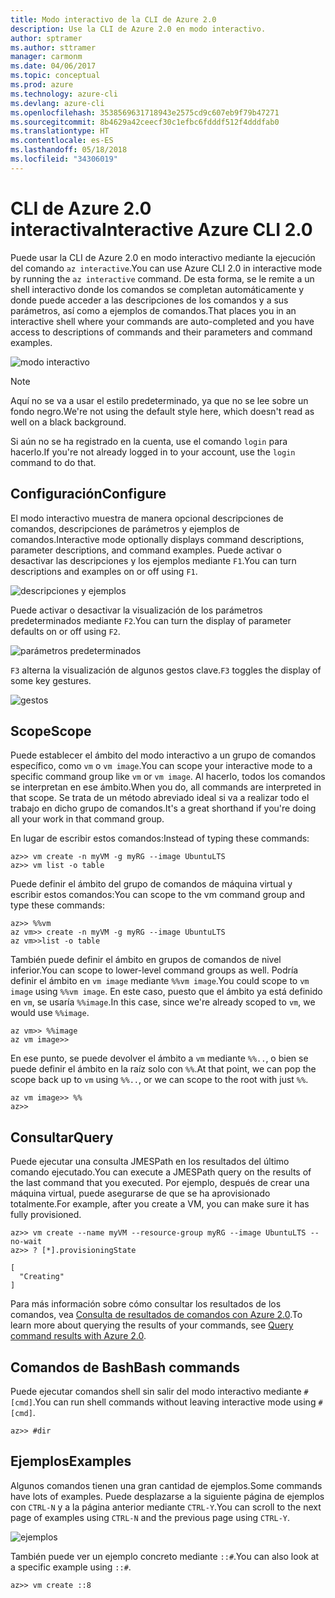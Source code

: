```yaml
---
title: Modo interactivo de la CLI de Azure 2.0
description: Use la CLI de Azure 2.0 en modo interactivo.
author: sptramer
ms.author: sttramer
manager: carmonm
ms.date: 04/06/2017
ms.topic: conceptual
ms.prod: azure
ms.technology: azure-cli
ms.devlang: azure-cli
ms.openlocfilehash: 3538569631718943e2575cd9c607eb9f79b47271
ms.sourcegitcommit: 8b4629a42ceecf30c1efbc6fdddf512f4dddfab0
ms.translationtype: HT
ms.contentlocale: es-ES
ms.lasthandoff: 05/18/2018
ms.locfileid: "34306019"
---
```

# <a name="interactive-azure-cli-20"></a><span data-ttu-id="471c5-103">CLI de Azure 2.0 interactiva</span><span class="sxs-lookup"><span data-stu-id="471c5-103">Interactive Azure CLI 2.0</span></span>

<span data-ttu-id="471c5-104">Puede usar la CLI de Azure 2.0 en modo interactivo mediante la ejecución del comando `az interactive`.</span><span class="sxs-lookup"><span data-stu-id="471c5-104">You can use Azure CLI 2.0 in interactive mode by running the `az interactive` command.</span></span>
<span data-ttu-id="471c5-105">De esta forma, se le remite a un shell interactivo donde los comandos se completan automáticamente y donde puede acceder a las descripciones de los comandos y a sus parámetros, así como a ejemplos de comandos.</span><span class="sxs-lookup"><span data-stu-id="471c5-105">That places you in an interactive shell where your commands are auto-completed and you have access to descriptions of commands and their parameters and command examples.</span></span>

![modo interactivo](./media/interactive-azure-cli/webapp-create.png)

> [!NOTE]
> <span data-ttu-id="471c5-107">Aquí no se va a usar el estilo predeterminado, ya que no se lee sobre un fondo negro.</span><span class="sxs-lookup"><span data-stu-id="471c5-107">We're not using the default style here, which doesn't read as well on a black background.</span></span>

<span data-ttu-id="471c5-108">Si aún no se ha registrado en la cuenta, use el comando `login` para hacerlo.</span><span class="sxs-lookup"><span data-stu-id="471c5-108">If you're not already logged in to your account, use the `login` command to do that.</span></span>

## <a name="configure"></a><span data-ttu-id="471c5-109">Configuración</span><span class="sxs-lookup"><span data-stu-id="471c5-109">Configure</span></span>

<span data-ttu-id="471c5-110">El modo interactivo muestra de manera opcional descripciones de comandos, descripciones de parámetros y ejemplos de comandos.</span><span class="sxs-lookup"><span data-stu-id="471c5-110">Interactive mode optionally displays command descriptions, parameter descriptions, and command examples.</span></span>
<span data-ttu-id="471c5-111">Puede activar o desactivar las descripciones y los ejemplos mediante `F1`.</span><span class="sxs-lookup"><span data-stu-id="471c5-111">You can turn descriptions and examples on or off using `F1`.</span></span>

![descripciones y ejemplos](./media/interactive-azure-cli/descriptions-and-examples.png)

<span data-ttu-id="471c5-113">Puede activar o desactivar la visualización de los parámetros predeterminados mediante `F2`.</span><span class="sxs-lookup"><span data-stu-id="471c5-113">You can turn the display of parameter defaults on or off using `F2`.</span></span>

![parámetros predeterminados](./media/interactive-azure-cli/defaults.png)

<span data-ttu-id="471c5-115">`F3` alterna la visualización de algunos gestos clave.</span><span class="sxs-lookup"><span data-stu-id="471c5-115">`F3` toggles the display of some key gestures.</span></span>

![gestos](./media/interactive-azure-cli/gestures.png)

## <a name="scope"></a><span data-ttu-id="471c5-117">Scope</span><span class="sxs-lookup"><span data-stu-id="471c5-117">Scope</span></span>

<span data-ttu-id="471c5-118">Puede establecer el ámbito del modo interactivo a un grupo de comandos específico, como `vm` o `vm image`.</span><span class="sxs-lookup"><span data-stu-id="471c5-118">You can scope your interactive mode to a specific command group like `vm` or `vm image`.</span></span>
<span data-ttu-id="471c5-119">Al hacerlo, todos los comandos se interpretan en ese ámbito.</span><span class="sxs-lookup"><span data-stu-id="471c5-119">When you do, all commands are interpreted in that scope.</span></span>
<span data-ttu-id="471c5-120">Se trata de un método abreviado ideal si va a realizar todo el trabajo en dicho grupo de comandos.</span><span class="sxs-lookup"><span data-stu-id="471c5-120">It's a great shorthand if you're doing all your work in that command group.</span></span>

<span data-ttu-id="471c5-121">En lugar de escribir estos comandos:</span><span class="sxs-lookup"><span data-stu-id="471c5-121">Instead of typing these commands:</span></span>

```azurecli
az>> vm create -n myVM -g myRG --image UbuntuLTS
az>> vm list -o table
```

<span data-ttu-id="471c5-122">Puede definir el ámbito del grupo de comandos de máquina virtual y escribir estos comandos:</span><span class="sxs-lookup"><span data-stu-id="471c5-122">You can scope to the vm command group and type these commands:</span></span>

```azurecli
az>> %%vm
az vm>> create -n myVM -g myRG --image UbuntuLTS
az vm>>list -o table
```

<span data-ttu-id="471c5-123">También puede definir el ámbito en grupos de comandos de nivel inferior.</span><span class="sxs-lookup"><span data-stu-id="471c5-123">You can scope to lower-level command groups as well.</span></span>
<span data-ttu-id="471c5-124">Podría definir el ámbito en `vm image` mediante `%%vm image`.</span><span class="sxs-lookup"><span data-stu-id="471c5-124">You could scope to `vm image` using `%%vm image`.</span></span>
<span data-ttu-id="471c5-125">En este caso, puesto que el ámbito ya está definido en `vm`, se usaría `%%image`.</span><span class="sxs-lookup"><span data-stu-id="471c5-125">In this case, since we're already scoped to `vm`, we would use `%%image`.</span></span>

```azurecli
az vm>> %%image
az vm image>>
```

<span data-ttu-id="471c5-126">En ese punto, se puede devolver el ámbito a `vm` mediante `%%..`, o bien se puede definir el ámbito en la raíz solo con `%%`.</span><span class="sxs-lookup"><span data-stu-id="471c5-126">At that point, we can pop the scope back up to `vm` using `%%..`, or we can scope to the root with just `%%`.</span></span>

```azurecli
az vm image>> %%
az>>
```

## <a name="query"></a><span data-ttu-id="471c5-127">Consultar</span><span class="sxs-lookup"><span data-stu-id="471c5-127">Query</span></span>

<span data-ttu-id="471c5-128">Puede ejecutar una consulta JMESPath en los resultados del último comando ejecutado.</span><span class="sxs-lookup"><span data-stu-id="471c5-128">You can execute a JMESPath query on the results of the last command that you executed.</span></span>
<span data-ttu-id="471c5-129">Por ejemplo, después de crear una máquina virtual, puede asegurarse de que se ha aprovisionado totalmente.</span><span class="sxs-lookup"><span data-stu-id="471c5-129">For example, after you create a VM, you can make sure it has fully provisioned.</span></span>

```azurecli
az>> vm create --name myVM --resource-group myRG --image UbuntuLTS --no-wait
az>> ? [*].provisioningState
```

```output
[
  "Creating"
]
```

<span data-ttu-id="471c5-130">Para más información sobre cómo consultar los resultados de los comandos, vea [Consulta de resultados de comandos con Azure 2.0](query-azure-cli.md).</span><span class="sxs-lookup"><span data-stu-id="471c5-130">To learn more about querying the results of your commands, see [Query command results with Azure 2.0](query-azure-cli.md).</span></span>

## <a name="bash-commands"></a><span data-ttu-id="471c5-131">Comandos de Bash</span><span class="sxs-lookup"><span data-stu-id="471c5-131">Bash commands</span></span>

<span data-ttu-id="471c5-132">Puede ejecutar comandos shell sin salir del modo interactivo mediante `#[cmd]`.</span><span class="sxs-lookup"><span data-stu-id="471c5-132">You can run shell commands without leaving interactive mode using `#[cmd]`.</span></span>

```azurecli
az>> #dir
```

## <a name="examples"></a><span data-ttu-id="471c5-133">Ejemplos</span><span class="sxs-lookup"><span data-stu-id="471c5-133">Examples</span></span>

<span data-ttu-id="471c5-134">Algunos comandos tienen una gran cantidad de ejemplos.</span><span class="sxs-lookup"><span data-stu-id="471c5-134">Some commands have lots of examples.</span></span>
<span data-ttu-id="471c5-135">Puede desplazarse a la siguiente página de ejemplos con `CTRL-N` y a la página anterior mediante `CTRL-Y`.</span><span class="sxs-lookup"><span data-stu-id="471c5-135">You can scroll to the next page of examples using `CTRL-N` and the previous page using `CTRL-Y`.</span></span>

![ejemplos](./media/interactive-azure-cli/examples.png)

<span data-ttu-id="471c5-137">También puede ver un ejemplo concreto mediante `::#`.</span><span class="sxs-lookup"><span data-stu-id="471c5-137">You can also look at a specific example using `::#`.</span></span>

```azurecli
az>> vm create ::8
```
